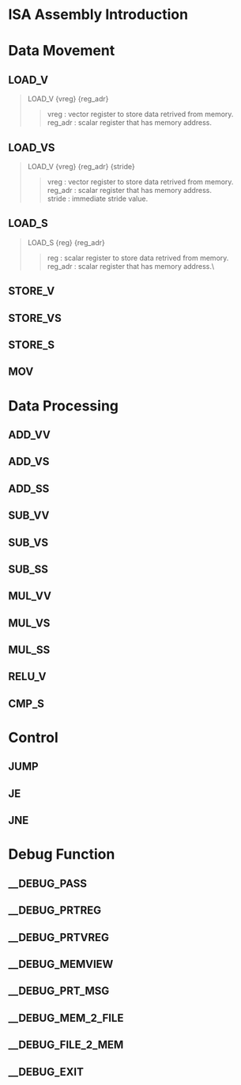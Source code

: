 ISA Assembly Introduction
==============================

# Data Movement

## LOAD_V
> LOAD_V {vreg} {reg_adr}
> > vreg : vector register to store data retrived from memory.\
> > reg_adr : scalar register that has memory address.
## LOAD_VS
> LOAD_V {vreg} {reg_adr} {stride}
> > vreg : vector register to store data retrived from memory.\
> > reg_adr : scalar register that has memory address.\
> > stride : immediate stride value.
## LOAD_S
> LOAD_S  {reg} {reg_adr}
> > reg : scalar register to store data retrived from memory.\
> > reg_adr : scalar register that has memory address.\
## STORE_V

## STORE_VS

## STORE_S

## MOV

# Data Processing

## ADD_VV

## ADD_VS

## ADD_SS

## SUB_VV

## SUB_VS

## SUB_SS

## MUL_VV

## MUL_VS

## MUL_SS

## RELU_V

## CMP_S

# Control

## JUMP

## JE

## JNE

# Debug Function

## __DEBUG_PASS

## __DEBUG_PRTREG

## __DEBUG_PRTVREG

## __DEBUG_MEMVIEW

## __DEBUG_PRT_MSG

## __DEBUG_MEM_2_FILE

## __DEBUG_FILE_2_MEM

## __DEBUG_EXIT
